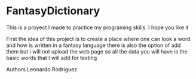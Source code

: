 # FantasyDictionary

This is a proyect I made to practice my programing skills. I hope you like it

First the idea of this project is to create a place where one can look a word and how is written in a fantasy language there is also the option of add them but i will not upload the web page so all the data you will have is the basic words that I will add for testing

Authors
Leonardo Rodriguez